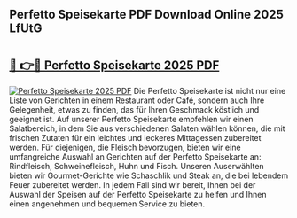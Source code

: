 ## Perfetto Speisekarte PDF Download Online 2025 LfUtG

# <h2><a href="http://gccuy11.nevu.top/?p=Perfetto+Speisekarte">🔗 👉🔴 Perfetto Speisekarte 2025 PDF</a></h2>

[![Perfetto Speisekarte 2025 PDF](https://i.imgur.com/dBaPXMq.png)](http://gccuy11.nevu.top/?p=Perfetto+Speisekarte)
Die Perfetto Speisekarte ist nicht nur eine Liste von Gerichten in einem Restaurant oder Café, sondern auch Ihre Gelegenheit, etwas zu finden, das für Ihren Geschmack köstlich und geeignet ist. Auf unserer Perfetto Speisekarte empfehlen wir einen Salatbereich, in dem Sie aus verschiedenen Salaten wählen können, die mit frischen Zutaten für ein leichtes und leckeres Mittagessen zubereitet werden. Für diejenigen, die Fleisch bevorzugen, bieten wir eine umfangreiche Auswahl an Gerichten auf der Perfetto Speisekarte an: Rindfleisch, Schweinefleisch, Huhn und Fisch. Unseren Auserwählten bieten wir Gourmet-Gerichte wie Schaschlik und Steak an, die bei lebendem Feuer zubereitet werden. In jedem Fall sind wir bereit, Ihnen bei der Auswahl der Speisen auf der Perfetto Speisekarte zu helfen und Ihnen einen angenehmen und bequemen Service zu bieten.
